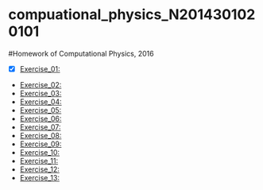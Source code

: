 # compuational_physics_N2014301020101
#Homework of Computational Physics, 2016
- [x]  [Exercise_01:](https://www.zybuluo.com/oliver1995/note/505275)
* [Exercise_02:]()
* [Exercise_03:]()
* [Exercise_04:]()
* [Exercise_05:]()
* [Exercise_06:]()
* [Exercise_07:]()
* [Exercise_08:]()
* [Exercise_09:]()
* [Exercise_10:]()
* [Exercise_11:]()
* [Exercise_12:]()
* [Exercise_13:]()

